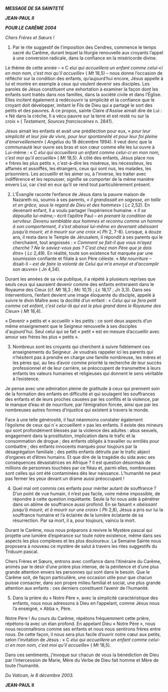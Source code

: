 ***MESSAGE DE SA SAINTETÉ***

***JEAN-PAUL II***

***POUR LE CARÊME 2004***

*Chers Frères et Sœurs !*

1. Par le rite suggestif de l’imposition des Cendres, commence le temps sacré du Carême, durant lequel la liturgie renouvelle aux croyants l’appel à une conversion radicale, dans la confiance en la miséricorde divine.

Le thème de cette année – « C *elui qui accueillera un enfant comme celui-ci en mon nom, c’est moi qu’il accueille*» ( *Mt* 18,5) – nous donne l’occasion de réfléchir sur la condition des enfants, qu’aujourd’hui encore, Jésus appelle à lui et montre en exemple à ceux qui veulent devenir ses disciples. Les paroles de Jésus constituent une exhortation à examiner la façon dont les enfants sont traités dans nos familles, dans la société civile et dans l’Église. Elles incitent également à redécouvrir la simplicité et la confiance que le croyant doit développer, imitant le Fils de Dieu qui a partagé le sort des petits et des pauvres. À ce propos, sainte Claire d'Assise aimait dire de Lui : « Né dans la crèche, Il a vécu pauvre sur la terre et est resté nu sur la croix » ( *Testament, Sources franciscaines* n. 2841).

Jésus aimait les enfants et avait une prédilection pour eux, « *pour leur simplicité et leur joie de vivre, pour leur spontanéité et pour leur foi pleine d’émerveillement*» ( *Angélus* du 18 décembre 1994). Il veut donc que la communauté leur ouvre ses bras et son cœur comme elle les lui ouvre à Lui-même : « C *elui qui accueillera un enfant comme celui-ci en mon nom, c’est moi qu’il accueille*» ( *Mt* 18,5). À côté des enfants, Jésus place nos « frères les plus petits », c'est-à-dire les miséreux, les nécessiteux, les affamés et assoiffés, les étrangers, ceux qui sont nus, les malades, les prisonniers. Les accueillir et les aimer ou, à l’inverse, les traiter avec indifférence et les repousser, signifie se comporter de la même manière envers Lui, car c’est en eux qu’il se rend tout particulièrement présent.

2. L’Évangile raconte l’enfance de Jésus dans la pauvre maison de Nazareth où, soumis à ses parents, *« il grandissait en sagesse, en taille et en grâce, sous le regard de Dieu et des hommes*» ( *Lc* 2,52). En devenant enfant, Il a voulu partager l’expérience humaine. « *Il se dépouilla lui-même,*– écrit l’apôtre Paul – *en prenant la condition de serviteur. Devenu semblable aux hommes et reconnu comme un homme à son comportement, il s’est abaissé lui-même en devenant obéissant jusqu’à mourir, et à mourir sur une croix »*( *Ph* 2, 7-8). Lorsque, à douze ans, il resta dans le Temple de Jérusalem, il répondit à ses parents qui le cherchaient, tout angoissés : « *Comment se fait-il que vous m’ayez cherché ? Ne le saviez-vous pas ? C’est chez mon Père que je dois être*» ( *Lc* 2,49). En réalité, toute son existence fut marquée par une soumission confiante et filiale à son Père céleste. « *Ma nourriture* – disait-Il – *est de faire la volonté de Celui qui m’a envoyé et d’accomplir son œuvre*» ( *Jn* 4,34).

Durant les années de sa vie publique, il a répété à plusieurs reprises que seuls ceux qui sauraient devenir comme des enfants entreraient dans le Royaume des Cieux (cf. *Mt* 18,3 ; *Mc* 10,15 ; *Lc* 18,17 ; *Jn* 3,3). Dans ses interventions, l’enfant devient une image éloquente du disciple, appelé à suivre le divin Maître avec la docilité d’un enfant : « *Celui qui se fera petit comme cet enfant, c’est celui-là qui est le plus grand dans le Royaume des Cieux*» ( *Mt* 18,4).

« Devenir » petits et « accueillir » les petits : ce sont deux aspects d’un même enseignement que le Seigneur renouvelle à ses disciples d'aujourd'hui. Seul celui qui se fait « petit » est en mesure d’accueillir avec amour ses frères les plus « petits ».

3. Nombreux sont les croyants qui cherchent à suivre fidèlement ces enseignements du Seigneur. Je voudrais rappeler ici les parents qui n’hésitent pas à prendre en charge une famille nombreuse, les mères et les pères qui, au lieu d’avoir comme priorité la recherche de leur succès professionnel et de leur carrière, se préoccupent de transmettre à leurs enfants les valeurs humaines et religieuses qui donnent le sens véritable à l’existence.

Je pense avec une admiration pleine de gratitude à ceux qui prennent soin de la formation des enfants en difficulté et qui soulagent les souffrances des enfants et de leurs proches causées par les conflits et la violence, par le manque d’eau et de nourriture, par l’émigration forcée, ainsi que par les nombreuses autres formes d’injustice qui existent à travers le monde.

Face à une telle générosité, il faut néanmoins constater également l’égoïsme de ceux qui n´« accueillent » pas les enfants. Il existe des mineurs qui sont profondément blessés par la violence des adultes : abus sexuels, engagement dans la prostitution, implication dans le trafic et la consommation de drogue ; des enfants obligés à travailler ou enrôlés pour combattre ; des enfants innocents marqués pour toujours par la désagrégation familiale ; des petits enfants détruits par le trafic abject d’organes et d’êtres humains. Et que dire de la tragédie du sida avec ses conséquences dévastatrices en Afrique ? Il est question désormais de millions de personnes touchées par ce fléau et, parmi elles, nombreuses sont celles qui ont été contaminées dès leur naissance. L’humanité ne peut pas fermer les yeux devant un drame aussi préoccupant !

4. Quel mal ont commis ces enfants pour mériter autant de souffrance ? D’un point de vue humain, il n’est pas facile, voire même impossible, de répondre à cette question inquiétante. Seule la foi nous aide à pénétrer dans un abîme de souffrance aussi profond. En se faisant « *obéissant jusqu’à mourir, et à mourir sur une croix*» ( *Ph* 2,8), Jésus a pris sur lui la souffrance humaine et l’a éclairée de la lumière éclatante de sa résurrection. Par sa mort, il a, pour toujours, vaincu la mort.

Durant le Carême, nous nous préparons à revivre le Mystère pascal qui projette une lumière d’espérance sur toute notre existence, même dans ses aspects les plus complexes et les plus douloureux. La Semaine Sainte nous proposera à nouveau ce mystère de salut à travers les rites suggestifs du Triduum pascal.

Chers Frères et Sœurs, entrons avec confiance dans l’itinéraire du Carême, animés par le désir d’une prière plus intense, de la pénitence et d’une plus grande attention envers les personnes qui sont dans le besoin. Que le Carême soit, de façon particulière, une occasion utile pour que chacun puisse consacrer, dans son propre milieu familial et social, une plus grande attention aux enfants : ces derniers constituent l’avenir de l’humanité.

5. Dans la prière du « Notre Père », avec la simplicité caractéristique des enfants, nous nous adressons à Dieu en l’appelant, comme Jésus nous l’a enseigné, « Abba », Père.

Notre Père ! Au cours du Carême, répétons fréquemment cette prière, répétons-la avec un élan profond. En appelant Dieu « Notre Père », nous nous reconnaîtrons comme ses enfants et nous nous sentirons frères entre nous. De cette façon, il nous sera plus facile d’ouvrir notre cœur aux petits, selon l’invitation de Jésus : « C *elui qui accueillera un enfant comme celui-ci en mon nom, c’est moi qu’il accueille*» ( *Mt* 18,5).

Dans ces sentiments, j’invoque sur chacun de vous la bénédiction de Dieu par l’intercession de Marie, Mère du Verbe de Dieu fait homme et Mère de toute l’humanité.

*Du Vatican, le 8 décembre 2003.*

**JEAN-PAUL II**
